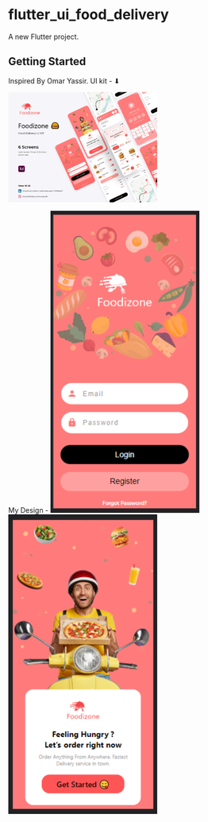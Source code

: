 # flutter_ui_food_delivery

A new Flutter project.

## Getting Started

Inspired By Omar Yassir. UI kit - ⬇

<img src="https://github.com/Miskat-UL/Food-delivery-app/blob/main/1.png" width="300"/>


My Design - 
<img src="https://github.com/Miskat-UL/Food-delivery-app/blob/main/2.png" width="300"/>
<img src="https://github.com/Miskat-UL/Food-delivery-app/blob/main/3.png" width="300"/>
